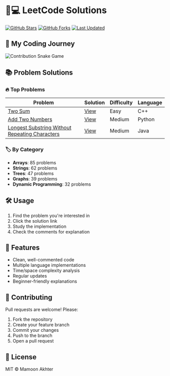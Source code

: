 # 🧑💻 LeetCode Solutions

[![GitHub Stars](https://img.shields.io/github/stars/yourusername/leetcode-solutions?style=flat-square)](https://github.com/yourusername/leetcode-solutions/stargazers)
[![GitHub Forks](https://img.shields.io/github/forks/yourusername/leetcode-solutions?style=flat-square)](https://github.com/yourusername/leetcode-solutions/network)
[![Last Updated](https://img.shields.io/github/last-commit/yourusername/leetcode-solutions?style=flat-square)](https://github.com/yourusername/leetcode-solutions/commits/main)

## 🐍 My Coding Journey

![Contribution Snake Game](https://raw.githubusercontent.com/yourusername/yourusername/output/github-contribution-grid-snake.svg)

## 📚 Problem Solutions

### 🔥 Top Problems

| Problem | Solution | Difficulty | Language |
|---------|----------|------------|----------|
| [Two Sum](https://leetcode.com/problems/two-sum/) | [View](solutions/two_sum.cpp) | Easy | C++ |
| [Add Two Numbers](https://leetcode.com/problems/add-two-numbers/) | [View](solutions/add_two_numbers.py) | Medium | Python |
| [Longest Substring Without Repeating Characters](https://leetcode.com/problems/longest-substring-without-repeating-characters/) | [View](solutions/longest_substring.java) | Medium | Java |

### 🏷️ By Category

- **Arrays**: 85 problems
- **Strings**: 62 problems  
- **Trees**: 47 problems
- **Graphs**: 39 problems
- **Dynamic Programming**: 32 problems

## 🛠️ Usage

1. Find the problem you're interested in
2. Click the solution link
3. Study the implementation
4. Check the comments for explanation

## 🌟 Features

- Clean, well-commented code
- Multiple language implementations
- Time/space complexity analysis
- Regular updates
- Beginner-friendly explanations

## 🤝 Contributing

Pull requests are welcome! Please:
1. Fork the repository
2. Create your feature branch
3. Commit your changes
4. Push to the branch
5. Open a pull request

## 📜 License

MIT © Mamoon Akhter
